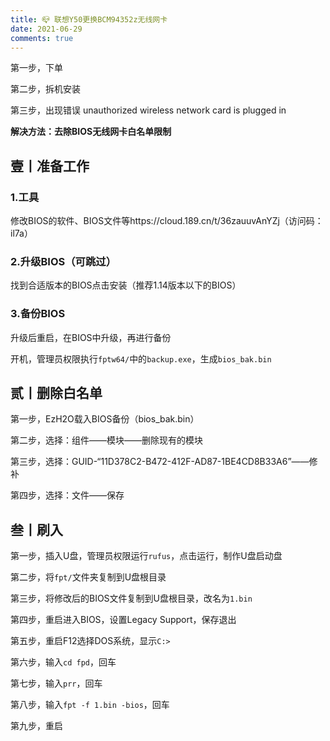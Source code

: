```yaml
---
title: 📪 联想Y50更换BCM94352z无线网卡
date: 2021-06-29
comments: true
---
```


第一步，下单

第二步，拆机安装

第三步，出现错误 unauthorized wireless network card is plugged in

**解决方法：去除BIOS无线网卡白名单限制**

## 壹丨准备工作

### 1.工具

修改BIOS的软件、BIOS文件等https://cloud.189.cn/t/36zauuvAnYZj（访问码：il7a）

### 2.升级BIOS（可跳过）

找到合适版本的BIOS点击安装（推荐1.14版本以下的BIOS）

### 3.备份BIOS

升级后重启，在BIOS中升级，再进行备份

开机，管理员权限执行`fptw64/`中的`backup.exe`，生成`bios_bak.bin`

## 贰丨删除白名单

第一步，EzH2O载入BIOS备份（bios_bak.bin）

第二步，选择：组件——模块——删除现有的模块

第三步，选择：GUID-“11D378C2-B472-412F-AD87-1BE4CD8B33A6”——修补

第四步，选择：文件——保存

## 叁丨刷入

第一步，插入U盘，管理员权限运行`rufus`，点击运行，制作U盘启动盘

第二步，将`fpt/`文件夹复制到U盘根目录

第三步，将修改后的BIOS文件复制到U盘根目录，改名为`1.bin`

第四步，重启进入BIOS，设置Legacy Support，保存退出

第五步，重启F12选择DOS系统，显示`C:>`

第六步，输入`cd fpd`，回车

第七步，输入`prr`，回车

第八步，输入`fpt -f 1.bin -bios`，回车

第九步，重启

